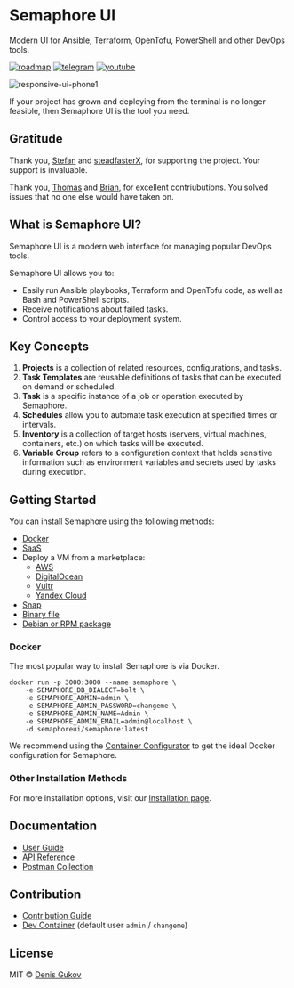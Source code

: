 # Semaphore UI

Modern UI for Ansible, Terraform, OpenTofu, PowerShell and other DevOps tools.

[![roadmap](https://img.shields.io/badge/roadmap-gray?style=for-the-badge&logo=github)](https://github.com/orgs/semaphoreui/projects/11)
[![telegram](https://img.shields.io/badge/discord_community-510b80?style=for-the-badge&logo=discord)](https://discord.gg/5R6k7hNGcH) 
[![youtube](https://img.shields.io/badge/youtube_channel-red?style=for-the-badge&logo=youtube)](https://www.youtube.com/@semaphoreui) 
<!-- [![docker](https://img.shields.io/badge/container_configurator-white?style=for-the-badge&logo=docker)](https://semaphoreui.com/install/docker/) -->

![responsive-ui-phone1](https://user-images.githubusercontent.com/914224/134777345-8789d9e4-ff0d-439c-b80e-ddc56b74fcee.png)

If your project has grown and deploying from the terminal is no longer feasible, then Semaphore UI is the tool you need.

## Gratitude

Thank you, [Stefan](https://github.com/stefanux) and [steadfasterX](https://github.com/steadfasterX), for supporting the project. Your support is invaluable.

Thank you, [Thomas](https://github.com/tboerger) and [Brian](https://github.com/Omicron7), for excellent contriubutions. You solved issues that no one else would have taken on.

<!--
## Live Demo

Try the latest version of Semaphore at [https://portal.semaphoreui.com](https://portal.semaphoreui.com).
-->

## What is Semaphore UI?

Semaphore UI is a modern web interface for managing popular DevOps tools.

Semaphore UI allows you to:
* Easily run Ansible playbooks, Terraform and OpenTofu code, as well as Bash and PowerShell scripts.
* Receive notifications about failed tasks.
* Control access to your deployment system.

## Key Concepts

1. **Projects** is a collection of related resources, configurations, and tasks.
2. **Task Templates** are reusable definitions of tasks that can be executed on demand or scheduled.
3. **Task** is a specific instance of a job or operation executed by Semaphore.
4. **Schedules** allow you to automate task execution at specified times or intervals.
5. **Inventory** is a collection of target hosts (servers, virtual machines, containers, etc.) on which tasks will be executed.
6. **Variable Group** refers to a configuration context that holds sensitive information such as environment variables and secrets used by tasks during execution.

## Getting Started

You can install Semaphore using the following methods:
* [Docker](https://semaphoreui.com/install/docker)
* [SaaS](https://portal.semaphoreui.com)
* Deploy a VM from a marketplace:
  * [AWS](https://aws.amazon.com/marketplace/pp/prodview-xavlsdkqybxtq)
  * [DigitalOcean](https://marketplace.digitalocean.com/apps/semaphore?refcode=b55d7c0077b8&action=deploy)
  * [Vultr](https://www.vultr.com/marketplace/apps/semaphore)
  * [Yandex Cloud](https://yandex.cloud/ru/marketplace/products/fastlix/semaphore)
* [Snap](http://snapcraft.io/semaphore)
* [Binary file](https://semaphoreui.com/install/binary)
* [Debian or RPM package](https://semaphoreui.com/install/binary)

### Docker

The most popular way to install Semaphore is via Docker.

```
docker run -p 3000:3000 --name semaphore \
	-e SEMAPHORE_DB_DIALECT=bolt \
	-e SEMAPHORE_ADMIN=admin \
	-e SEMAPHORE_ADMIN_PASSWORD=changeme \
	-e SEMAPHORE_ADMIN_NAME=Admin \
	-e SEMAPHORE_ADMIN_EMAIL=admin@localhost \
	-d semaphoreui/semaphore:latest
```

We recommend using the [Container Configurator](https://semaphoreui.com/install/docker/) to get the ideal Docker configuration for Semaphore.

<!--
### SaaS

We offer a SaaS solution for using Semaphore UI without installation. Check it out at [Semaphore Cloud](https://portal.semaphoreui.com).
-->

### Other Installation Methods

For more installation options, visit our [Installation page](https://semaphoreui.com/install).

## Documentation

* [User Guide](https://docs.semaphoreui.com)
* [API Reference](https://semaphoreui.com/api-docs)
* [Postman Collection](https://www.postman.com/semaphoreui)

## Contribution

* [Contribution Guide](https://github.com/semaphoreui/semaphore/blob/develop/CONTRIBUTING.md)
* [Dev Container](https://codespaces.new/semaphoreui/semaphore) (default user `admin` / `changeme`)

## License

MIT © [Denis Gukov](https://github.com/fiftin)
